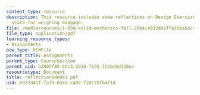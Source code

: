 ```yaml
---
content_type: resource
description: This resource includes some reflections on Design Exercise 1, a non-linear
  scale for weighing baggage.
file: /media/courses/1-050-solid-mechanics-fall-2004/e932d41ffa30ba5ac492f2d178fb4f1d_reflectionsde041.pdf
file_type: application/pdf
learning_resource_types:
- Assignments
ocw_type: OCWFile
parent_title: Assignments
parent_type: CourseSection
parent_uid: b2807f85-9dc3-2920-f155-75bbcbd328ec
resourcetype: Document
title: reflectionsde041.pdf
uid: e932d41f-fa30-ba5a-c492-f2d178fb4f1d
---
```

